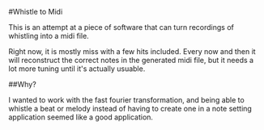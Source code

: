 #Whistle to Midi

This is an attempt at a piece of software that can turn recordings of whistling into a midi file.

Right now, it is mostly miss with a few hits included. Every now and then it will reconstruct the correct notes in the generated midi file, but it needs a lot more tuning until it's actually usuable.

##Why?

I wanted to work with the fast fourier transformation, and being able to whistle a beat or melody instead of having to create one in a note setting application seemed like a good application.
